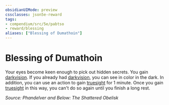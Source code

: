 ```yaml
---
obsidianUIMode: preview
cssclasses: json5e-reward
tags:
- compendium/src/5e/pabtso
- reward/blessing
aliases: ["Blessing of Dumathoin"]
---
```

# Blessing of Dumathoin

Your eyes become keen enough to pick out hidden secrets. You gain [darkvision](/compendium/rules/senses.md#darkvision). If you already had [darkvision](/compendium/rules/senses.md#darkvision), you can see in color in the dark. In addition, you can use an action to gain [truesight](/compendium/rules/senses.md#truesight) for 1 minute. Once you gain [truesight](/compendium/rules/senses.md#truesight) in this way, you can't do so again until you finish a long rest.

*Source: Phandelver and Below: The Shattered Obelisk*